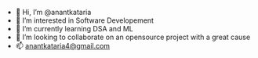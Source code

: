 - 👋 Hi, I’m @anantkataria
- 👀 I’m interested in Software Developement
- 🌱 I’m currently learning DSA and ML
- 💞️ I’m looking to collaborate on an opensource project with a great cause
- 📫 anantkataria4@gmail.com

<!---
anantkataria/anantkataria is a ✨ special ✨ repository because its `README.md` (this file) appears on your GitHub profile.
You can click the Preview link to take a look at your changes.
--->
